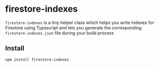 # firestore-indexes

`firestore-indexes` is a tiny helper class which helps you write indexes for Firestore using Typescript
and lets you generate the corresponding `firestore-indexes.json` file during your build process

## Install
    npm install firestore-indexes
